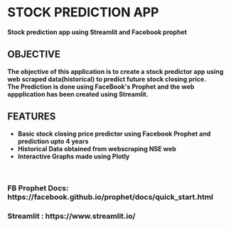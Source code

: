 <h1> <b> STOCK PREDICTION APP  </h1>
Stock prediction app using Streamlit and Facebook prophet


<h2><b> OBJECTIVE </b> </h2>
  The objective of this application is to create a stock predictor app using web scraped data(historical) to predict
  future stock closing price.<br> <b>The Prediction is done using FaceBook's Prophet and the web appplication has been created using Streamlit.
  <br>
 <h2><b> FEATURES </h2>
 <ul style="Features:square;">
  <li>Basic stock closing price predictor using Facebook Prophet and prediction upto 4 years </li>
  <li>Historical Data obtained from webscraping NSE web </li>
  <li>Interactive Graphs made using Plotly </li>
</ul>

<br>

<h3> FB Prophet Docs: https://facebook.github.io/prophet/docs/quick_start.html </h3>

<h3> Streamlit : https://www.streamlit.io/ </h3>
